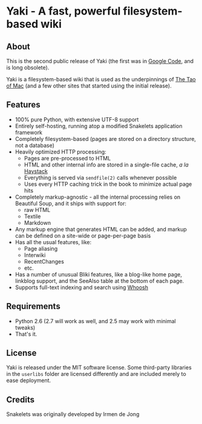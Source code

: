 # Yaki - A fast, powerful filesystem-based wiki

## About

This is the second public release of Yaki (the first was in [Google Code][gc], and is long obsolete).

Yaki is a filesystem-based wiki that is used as the underpinnings of [The Tao of Mac][t] (and a few other sites that started using the initial release).

## Features

* 100% pure Python, with extensive UTF-8 support
* Entirely self-hosting, running atop a modified Snakelets application framework
* Completely filesystem-based (pages are stored on a directory structure, not a database)
* Heavily optimized HTTP processing:
    * Pages are pre-processed to HTML 
    * HTML and other internal info are stored in a single-file cache, _a la_ [Haystack](http://www.facebook.com/note.php?note_id=76191543919)
    * Everything is served via `sendfile(2)` calls whenever possible
    * Uses every HTTP caching trick in the book to minimize actual page hits
* Completely markup-agnostic - all the internal processing relies on Beautiful Soup, and it ships with support for:
    * raw HTML
    * Textile
    * Markdown
* Any markup engine that generates HTML can be added, and markup can be defined on a site-wide or page-per-page basis
* Has all the usual features, like:
    * Page aliasing
    * Interwiki
    * RecentChanges
    * etc.
* Has a number of unusual Bliki features, like a blog-like home page, linkblog support, and the SeeAlso table at the bottom of each page.
* Supports full-text indexing and search using [Whoosh](http://bitbucket.org/mchaput/whoosh/wiki/Home)

## Requirements

* Python 2.6 (2.7 will work as well, and 2.5 may work with minimal tweaks)
* That's it.

## License

Yaki is released under the MIT software license. Some third-party libraries in the `userlibs` folder are licensed differently and are included merely to ease deployment.

## Credits

Snakelets was originally developed by Irmen de Jong

[gc]: http://code.google.com/p/yaki/
[t]: http://the.taoofmac.com
